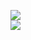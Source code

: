 [![](https://img.shields.io/badge/Made%20With-Github%20Spray-lightgrey.svg?style=for-the-badge&logo=github)](https://github.com/Annihil/github-spray#27167)  
[![](https://i.imgur.com/2DrTn0Z.gif)](https://github.com/Annihil/github-spray)